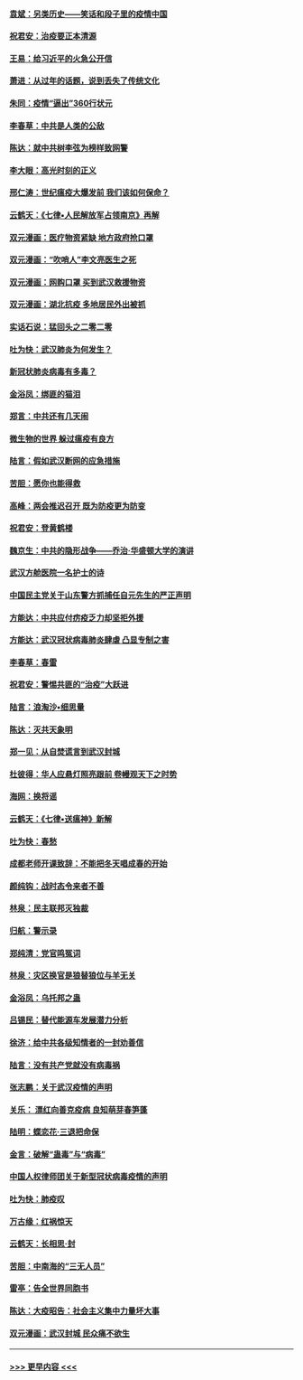 #### [袁斌：另类历史——笑话和段子里的疫情中国](../pages/nsc993/n11889243.md?t=02240531) 
#### [祝君安：治疫要正本清源](../pages/nsc993/n11889085.md?t=02240531) 
#### [王易：给习近平的火急公开信](../pages/nsc993/n11888225.md?t=02240531) 
#### [萧进：从过年的话题，说到丢失了传统文化](../pages/nsc993/n11887732.md?t=02240531) 
#### [朱同：疫情“逼出”360行状元](../pages/nsc993/n11887678.md?t=02240531) 
#### [李春草：中共是人类的公敌](../pages/nsc993/n11887656.md?t=02240531) 
#### [陈达：就中共树李弦为榜样致网警](../pages/nsc993/n11887625.md?t=02240531) 
#### [李大眼：高光时刻的正义](../pages/nsc993/n11887585.md?t=02240531) 
#### [邢仁涛：世纪瘟疫大爆发前 我们该如何保命？](../pages/nsc993/n11887535.md?t=02240531) 
#### [云鹤天：《七律▪人民解放军占领南京》再解](../pages/nsc993/n11887524.md?t=02240531) 
#### [双元漫画：医疗物资紧缺 地方政府抢口罩](../pages/nsc993/n11884744.md?t=02240531) 
#### [双元漫画：“吹哨人”李文亮医生之死](../pages/nsc993/n11884705.md?t=02240531) 
#### [双元漫画：网购口罩 买到武汉救援物资](../pages/nsc993/n11884670.md?t=02240531) 
#### [双元漫画：湖北抗疫 多地居民外出被抓](../pages/nsc993/n11884643.md?t=02240531) 
#### [实话石说：猛回头之二零二零](../pages/nsc993/n11883968.md?t=02240531) 
#### [吐为快：武汉肺炎为何发生？](../pages/nsc993/n11882180.md?t=02240531) 
#### [新冠状肺炎病毒有多毒？](../pages/nsc993/n11881790.md?t=02240531) 
#### [金浴凤：绑匪的猫泪](../pages/nsc993/n11880664.md?t=02240531) 
#### [郑言：中共还有几天闹](../pages/nsc993/n11880645.md?t=02240531) 
#### [微生物的世界 躲过瘟疫有良方](../pages/nsc993/n11880492.md?t=02240531) 
#### [陆言：假如武汉断网的应急措施](../pages/nsc993/n11880619.md?t=02240531) 
#### [苦胆：愿你也能得救](../pages/nsc993/n11880601.md?t=02240531) 
#### [高峰：两会推迟召开  既为防疫更为防变](../pages/nsc993/n11879977.md?t=02240531) 
#### [祝君安：登黄鹤楼](../pages/nsc993/n11880583.md?t=02240531) 
#### [魏京生：中共的隐形战争——乔治‧华盛顿大学的演讲](../pages/nsc993/n11879765.md?t=02240531) 
#### [武汉方舱医院一名护士的诗](../pages/nsc993/n11878480.md?t=02240531) 
#### [中国民主党关于山东警方抓捕任自元先生的严正声明](../pages/nsc993/n11877506.md?t=02240531) 
#### [方能达：中共应付疠疫乏力却坚拒外援](../pages/nsc993/n11877497.md?t=02240531) 
#### [方能达：武汉冠状病毒肺炎肆虐 凸显专制之害](../pages/nsc993/n11877475.md?t=02240531) 
#### [李春草：春雷](../pages/nsc993/n11876287.md?t=02240531) 
#### [祝君安：警惕共匪的“治疫”大跃进](../pages/nsc993/n11876084.md?t=02240531) 
#### [陆言：浪淘沙•细思量](../pages/nsc993/n11876071.md?t=02240531) 
#### [陈达：灭共天象明](../pages/nsc993/n11876063.md?t=02240531) 
#### [郑一见：从自焚谎言到武汉封城](../pages/nsc993/n11875621.md?t=02240531) 
#### [杜彼得：华人应悬灯照亮跟前 卷幔观天下之时势](../pages/nsc993/n11874822.md?t=02240531) 
#### [海网：换将谣](../pages/nsc993/n11873712.md?t=02240531) 
#### [云鹤天：《七律▪送瘟神》新解](../pages/nsc993/n11873598.md?t=02240531) 
#### [吐为快：春愁](../pages/nsc993/n11872801.md?t=02240531) 
#### [成都老师开课致辞：不能把冬天唱成春的开始](../pages/nsc993/n11872653.md?t=02240531) 
#### [颜纯钩：战时态令来者不善](../pages/nsc993/n11872011.md?t=02240531) 
#### [林泉：民主联邦灭独裁](../pages/nsc993/n11870998.md?t=02240531) 
#### [归航：警示录](../pages/nsc993/n11870963.md?t=02240531) 
#### [郑纯清：党官鸣冤词](../pages/nsc993/n11870938.md?t=02240531) 
#### [林泉：灾区换官是狼替狼位与羊无关](../pages/nsc993/n11870896.md?t=02240531) 
#### [金浴凤：乌托邦之蛊](../pages/nsc993/n11870879.md?t=02240531) 
#### [吕锡民：替代能源车发展潜力分析](../pages/nsc993/n11870656.md?t=02240531) 
#### [徐济：给中共各级知情者的一封劝善信](../pages/nsc993/n11868561.md?t=02240531) 
#### [陆言：没有共产党就没有病毒祸](../pages/nsc993/n11868232.md?t=02240531) 
#### [张志鹏：关于武汉疫情的声明](../pages/nsc993/n11867182.md?t=02240531) 
#### [关乐： 漂红向善克疫病 良知萌芽春笋蓬](../pages/nsc993/n11865710.md?t=02240531) 
#### [陆明：蝶恋花‧三退把命保](../pages/nsc993/n11865673.md?t=02240531) 
#### [金言：破解“蛊毒”与“病毒”](../pages/nsc993/n11864103.md?t=02240531) 
#### [中国人权律师团关于新型冠状病毒疫情的声明](../pages/nsc993/n11864249.md?t=02240531) 
#### [吐为快：肺疫叹](../pages/nsc993/n11864027.md?t=02240531) 
#### [万古缘：红祸惊天](../pages/nsc993/n11864079.md?t=02240531) 
#### [云鹤天：长相思‧封](../pages/nsc993/n11864006.md?t=02240531) 
#### [苦胆：中南海的“三无人员”](../pages/nsc993/n11862997.md?t=02240531) 
#### [雷亭：告全世界同胞书](../pages/nsc993/n11862572.md?t=02240531) 
#### [陈达：大疫昭告：社会主义集中力量坏大事](../pages/nsc993/n11859419.md?t=02240531) 
#### [双元漫画：武汉封城 民众痛不欲生](../pages/nsc993/n11859287.md?t=02240531) 

----
#### [ >>> 更早内容 <<< ](../indexes/nsc993-earlier.md)
